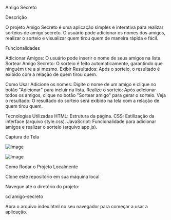Amigo Secreto

Descrição

O projeto Amigo Secreto é uma aplicação simples e interativa para realizar sorteios de amigo secreto. O usuário pode adicionar os nomes dos amigos, realizar o sorteio e visualizar quem tirou quem de maneira rápida e fácil.

Funcionalidades

Adicionar Amigos: O usuário pode inserir o nome de seus amigos na lista.
Sortear Amigo Secreto: O sorteio é feito automaticamente, garantindo que ninguém tire a si mesmo.
Exibir Resultados: Após o sorteio, o resultado é exibido com a relação de quem tirou quem.

Como Usar
Adicione os nomes: Digite o nome de um amigo e clique no botão "Adicionar" para incluir na lista.
Realize o sorteio: Após adicionar todos os amigos, clique no botão "Sortear amigo" para gerar o sorteio.
Veja o resultado: O resultado do sorteio será exibido na tela com a relação de quem tirou quem.


Tecnologias Utilizadas
HTML: Estrutura da página.
CSS: Estilização da interface (arquivo style.css).
JavaScript: Funcionalidade para adicionar amigos e realizar o sorteio (arquivo app.js).


Captura de Tela

![Image](https://github.com/user-attachments/assets/500913ca-710d-4a33-948b-c24f5d355c05)

![Image](https://github.com/user-attachments/assets/512ae7a2-207e-43d3-a08a-64562a84c031)


Como Rodar o Projeto Localmente

Clone este repositório em sua máquina local

Navegue até o diretório do projeto:

cd amigo-secreto

Abra o arquivo index.html no seu navegador para começar a usar a aplicação.
